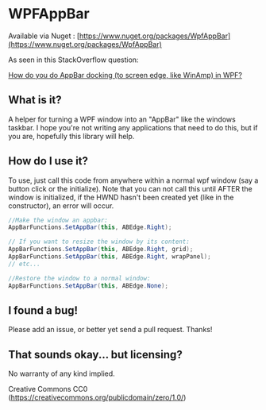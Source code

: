 WPFAppBar
=========

Available via Nuget : [https://www.nuget.org/packages/WpfAppBar](https://www.nuget.org/packages/WpfAppBar)

As seen in this StackOverflow question:

[How do you do AppBar docking (to screen edge, like WinAmp) in WPF?](http://stackoverflow.com/q/75785/12643)

What is it?
----------
A helper for turning a WPF window into an "AppBar" like the windows taskbar.
I hope you're not writing any applications that need to do this, but if you
are, hopefully this library will help.

How do I use it?
----------------
To use, just call this code from anywhere within a normal wpf window (say a button click or the initialize). Note that you can not call this until AFTER the window is initialized, if the HWND hasn't been created yet (like in the constructor), an error will occur.

```C#
//Make the window an appbar:
AppBarFunctions.SetAppBar(this, ABEdge.Right);

// If you want to resize the window by its content:
AppBarFunctions.SetAppBar(this, ABEdge.Right, grid);
AppBarFunctions.SetAppBar(this, ABEdge.Right, wrapPanel);
// etc...

//Restore the window to a normal window:
AppBarFunctions.SetAppBar(this, ABEdge.None);
```

I found a bug!
--------------
Please add an issue, or better yet send a pull request.
Thanks!



That sounds okay... but licensing?
----------------------------------
No warranty of any kind implied.

Creative Commons CC0 (https://creativecommons.org/publicdomain/zero/1.0/)
